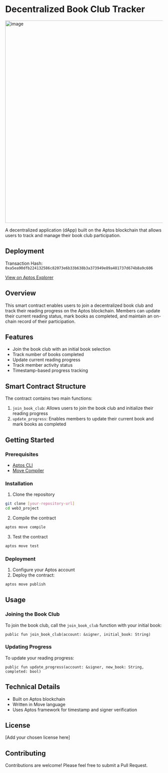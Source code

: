 # Decentralized Book Club Tracker

<img width="1350" height="645" alt="image" src="https://github.com/user-attachments/assets/ae8b0f12-16a1-4ed0-a2dc-3922d21cbbf2" />

A decentralized application (dApp) built on the Aptos blockchain that allows users to track and manage their book club participation.

## Deployment
Transaction Hash: `0xa5ea90dfb224132586c82073e6b33b638b3a373949e89a481737d674b8a9c606`

[View on Aptos Explorer](https://explorer.aptoslabs.com/txn/0xa5ea90dfb224132586c82073e6b33b638b3a373949e89a481737d674b8a9c606)

## Overview

This smart contract enables users to join a decentralized book club and track their reading progress on the Aptos blockchain. Members can update their current reading status, mark books as completed, and maintain an on-chain record of their participation.

## Features

- Join the book club with an initial book selection
- Track number of books completed
- Update current reading progress
- Track member activity status
- Timestamp-based progress tracking

## Smart Contract Structure

The contract contains two main functions:

1. `join_book_club`: Allows users to join the book club and initialize their reading progress
2. `update_progress`: Enables members to update their current book and mark books as completed

## Getting Started

### Prerequisites

- [Aptos CLI](https://aptos.dev/cli-tools/aptos-cli-tool/install-aptos-cli)
- [Move Compiler](https://github.com/move-language/move)

### Installation

1. Clone the repository
```bash
git clone [your-repository-url]
cd web3_project
```

2. Compile the contract
```bash
aptos move compile
```

3. Test the contract
```bash
aptos move test
```

### Deployment

1. Configure your Aptos account
2. Deploy the contract:
```bash
aptos move publish
```

## Usage

### Joining the Book Club

To join the book club, call the `join_book_club` function with your initial book:

```move
public fun join_book_club(account: &signer, initial_book: String)
```

### Updating Progress

To update your reading progress:

```move
public fun update_progress(account: &signer, new_book: String, completed: bool)
```

## Technical Details

- Built on Aptos blockchain
- Written in Move language
- Uses Aptos framework for timestamp and signer verification

## License

[Add your chosen license here]

## Contributing

Contributions are welcome! Please feel free to submit a Pull Request.
